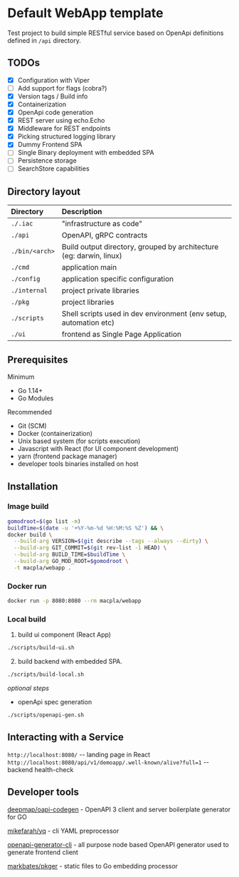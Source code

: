 # Default WebApp template

Test project to build simple RESTful service based on OpenApi definitions defined in `/api` directory.

## TODOs

- [x] Configuration with Viper
- [ ] Add support for flags (cobra?)
- [x] Version tags / Build info
- [x] Containerization
- [x] OpenApi code generation
- [x] REST server using echo.Echo
- [x] Middleware for REST endpoints
- [x] Picking structured logging library
- [x] Dummy Frontend SPA
- [ ] Single Binary deployment with embedded SPA
- [ ] Persistence storage
- [ ] SearchStore capabilities

## Directory layout

| Directory      | Description                                                         |
| :------------- | :------------------------------------------------------------------ |
| `./.iac`       | "infrastructure as code"                                            |
| `./api`        | OpenAPI, gRPC contracts                                             |
| `./bin/<arch>` | Build output directory, grouped by architecture (eg: darwin, linux) |
| `./cmd`        | application main                                                    |
| `./config`     | application specific configuration                                  |
| `./internal`   | project private libraries                                           |
| `./pkg`        | project libraries                                                   |
| `./scripts`    | Shell scripts used in dev environment (env setup, automation etc)   |
| `./ui`         | frontend as Single Page Application                                 |

## Prerequisites

Minimum

- Go 1.14+
- Go Modules

Recommended

- Git (SCM)
- Docker (containerization)
- Unix based system (for scripts execution)
- Javascript with React (for UI component development)
- yarn (frontend package manager)
- developer tools binaries installed on host

## Installation

### Image build

```sh
gomodroot=$(go list -m)
buildTime=$(date -u '+%Y-%m-%d %H:%M:%S %Z') && \
docker build \
  --build-arg VERSION=$(git describe --tags --always --dirty) \
  --build-arg GIT_COMMIT=$(git rev-list -1 HEAD) \
  --build-arg BUILD_TIME=$buildTime \
  --build-arg GO_MOD_ROOT=$gomodroot \
  -t macpla/webapp .
```

### Docker run

```sh
docker run -p 8080:8080 --rm macpla/webapp
```

### Local build

1. build ui component (React App)

```bash
./scripts/build-ui.sh
```

2. build backend with embedded SPA.

```bash
./scripts/build-local.sh
```

_optional steps_

- openApi spec generation

```bash
./scripts/openapi-gen.sh
```

## Interacting with a Service

`http://localhost:8080/` -- landing page in React
`http://localhost:8080/api/v1/demoapp/.well-known/alive?full=1` -- backend health-check

## Developer tools

[deepmap/oapi-codegen](https://github.com/deepmap/oapi-codegen) - OpenAPI 3 client and server boilerplate generator for GO

[mikefarah/yq](https://github.com/mikefarah/yq) - cli YAML preprocessor

[openapi-generator-cli](https://github.com/openapitools/openapi-generator-cli) - all purpose node based OpenAPI generator used to generate frontend client

[markbates/pkger](https://github.com/markbates/pkger) - static files to Go embedding processor
